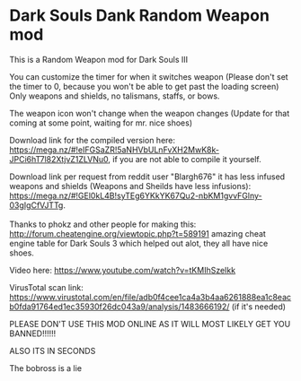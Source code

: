 # Dark Souls Dank Random Weapon mod
This is a Random Weapon mod for Dark Souls III<br />

You can customize the timer for when it switches weapon (Please don't set the timer to 0, because you won't be able to get past the loading screen)<br />
Only weapons and shields, no talismans, staffs, or bows.<br />

The weapon icon won't change when the weapon changes (Update for that coming at some point, waiting for mr. nice shoes)<br />

Download link for the compiled version here: https://mega.nz/#!eIFGSaZR!5aNHVbULnFvXH2MwK8k-JPCi6hT7l82XtjvZ1ZLVNu0, if you are not able to compile it yourself.<br />

Download link per request from reddit user "Blargh676" it has less infused weapons and shields (Weapons and Sheilds have less infusions): https://mega.nz/#!GEl0kL4B!syTEg6YKkYK67Qu2-nbKM1gvvFGlny-03gIgCfVJTTg. <br />
<br />Thanks to phokz and other people for making this: http://forum.cheatengine.org/viewtopic.php?t=589191 amazing cheat engine table for Dark Souls 3 which helped out alot, they all have nice shoes. <br />

Video here: https://www.youtube.com/watch?v=tKMIhSzeIkk <br />

VirusTotal scan link: https://www.virustotal.com/en/file/adb0f4cee1ca4a3b4aa6261888ea1c8eacb0fda91764ed1ec35930f26dc043a9/analysis/1483666192/  (if it's needed) <br />

PLEASE DON'T USE THIS MOD ONLINE AS IT WILL MOST LIKELY  GET YOU BANNED!!!!!!

ALSO ITS IN SECONDS

The bobross is a lie
